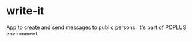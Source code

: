 write-it
========

App to create and send messages to public persons. It's part of POPLUS environment.